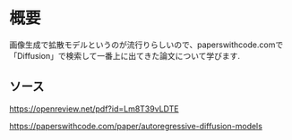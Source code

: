 # 概要

画像生成で拡散モデルというのが流行りらしいので、paperswithcode.comで「Diffusion」で検索して一番上に出てきた論文について学びます.

## ソース

<https://openreview.net/pdf?id=Lm8T39vLDTE>

<https://paperswithcode.com/paper/autoregressive-diffusion-models>

